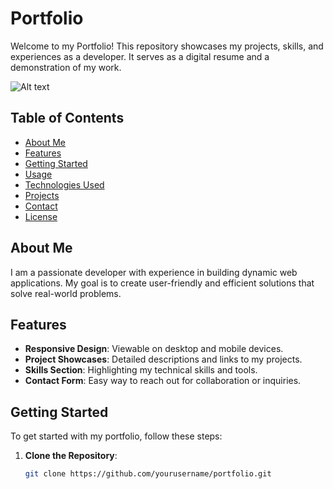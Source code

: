 # Portfolio

Welcome to my Portfolio! This repository showcases my projects, skills, and experiences as a developer. It serves as a digital resume and a demonstration of my work.

![Alt text](image_url)
## Table of Contents

- [About Me](#about-me)
- [Features](#features)
- [Getting Started](#getting-started)
- [Usage](#usage)
- [Technologies Used](#technologies-used)
- [Projects](#projects)
- [Contact](#contact)
- [License](#license)

## About Me

I am a passionate developer with experience in building dynamic web applications. My goal is to create user-friendly and efficient solutions that solve real-world problems.

## Features

- **Responsive Design**: Viewable on desktop and mobile devices.
- **Project Showcases**: Detailed descriptions and links to my projects.
- **Skills Section**: Highlighting my technical skills and tools.
- **Contact Form**: Easy way to reach out for collaboration or inquiries.

## Getting Started

To get started with my portfolio, follow these steps:

1. **Clone the Repository**:
   ```bash
   git clone https://github.com/yourusername/portfolio.git
